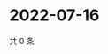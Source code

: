# 2022-07-16

共 0 条

<!-- BEGIN WEIBO -->
<!-- 最后更新时间 Sat Jul 16 2022 11:24:56 GMT+0800 (China Standard Time) -->

<!-- END WEIBO -->

